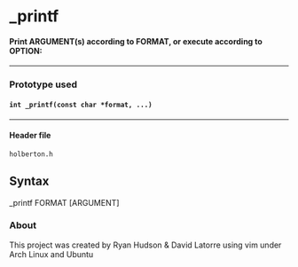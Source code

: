 # **_printf**
#### Print ARGUMENT(s) according to FORMAT, or execute according to OPTION:
---
### Prototype used
#### `int _printf(const char *format, ...)`
---
#### **Header file**
`holberton.h`

## **Syntax**
_printf FORMAT [ARGUMENT]

### About
This project was created by Ryan Hudson & David Latorre using vim under Arch Linux and Ubuntu



